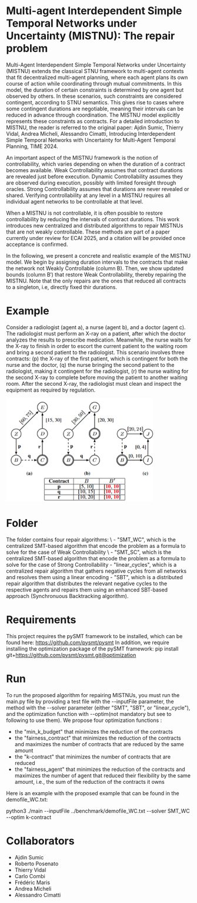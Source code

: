 # Multi-agent Interdependent Simple Temporal Networks under Uncertainty (MISTNU): The repair problem

Multi-Agent Interdependent Simple Temporal Networks under Uncertainty (MISTNU) extends the classical STNU framework to multi-agent contexts that fit decentralized multi-agent planning, where each agent plans its own course of action while coordinating through mutual commitments. In this model, the duration of certain constraints is determined by one agent but observed by others. In these scenarios, such constraints are considered contingent, according to STNU semantics. This gives rise to cases where some contingent durations are negotiable, meaning their intervals can be reduced in advance through coordination. The MISTNU model explicitly represents these constraints as contracts. For a detailed introduction to MISTNU, the reader is referred to the original paper: Ajdin Sumic, Thierry Vidal, Andrea Micheli, Alessandro Cimatti, Introducing Interdependent Simple Temporal Networks with Uncertainty for Multi-Agent Temporal Planning, TIME 2024.

An important aspect of the MISTNU framework is the notion of controllability, which varies depending on when the duration of a contract becomes available. Weak Controllability assumes that contract durations are revealed just before execution. Dynamic Controllability assumes they are observed during execution, possibly with limited foresight through oracles. Strong Controllability assumes that durations are never revealed or shared. Verifying controllability at any level in a MISTNU requires all individual agent networks to be controllable at that level.

When a MISTNU is not controllable, it is often possible to restore controllability by reducing the intervals of contract durations. This work introduces new centralized and distributed algorithms to repair MISTNUs that are not weakly controllable. These methods are part of a paper currently under review for ECAI 2025, and a citation will be provided once acceptance is confirmed.

In the following, we present a concrete and realistic example of the MISTNU model. We begin by assigning duration intervals to the contracts that make the network not Weakly Controllable (column B). Then, we show updated bounds (column B′) that restore Weak Controllability, thereby repairing the MISTNU. Note that the only repairs are the ones that reduced all contracts to a singleton, i.e, directly fixed thir durations.


# Example

Consider a radiologist (agent a), a nurse (agent b), and a doctor (agent c). The radiologist must perform an X-ray on a patient, after which the doctor analyzes the results to prescribe medication. Meanwhile, the nurse waits for the X-ray to finish in order to escort the current patient to the waiting room and bring a second patient to the radiologist. This scenario involves three contracts: (p) the X-ray of the first patient, which is contingent for both the nurse and the doctor, (q) the nurse bringing the second patient to the radiologist, making it contingent for the radiologist, (r) the nurse waiting for the second X-ray to complete before moving the patient to another waiting room. After the second X-ray, the radiologist must clean and inspect the equipment as required by regulation.

<img src='MISTNU_example_picture.png' width='400px'/>


# Folder

The folder contains four repair algorithms: \\
    - "SMT_WC", which is the centralized SMT-based algorithm that encode the problem as a formula to solve for the case of Weak Controllability \\
    - "SMT_SC", which is the centralized SMT-based algorithm that encode the problem as a formula to solve for the case of Strong Controllability
    - "linear_cycles", which is a centralized repair algorithm that gathers negative cycles from all networks and resolves them using a linear encoding
    - "SBT", which is a distributed repair algorithm that distributes the relevant negative cycles to the respective agents and repairs them using an enhanced SBT-based approach (Synchronuous Backtracking algorithm).

#  Requirements

This project requires the pySMT framework to be installed, which can be found here: https://github.com/pysmt/pysmt 
In addition, we require installing the optimization package of the pySMT framework: pip install git+https://github.com/pysmt/pysmt.git@optimization

# Run

To run the proposed algorithm for repairing MISTNUs, you must run the main.py file by providing a test file with the --inputFile parameter, the method with the --solver parameter (either "SMT", "SBT", or "linear_cycle"), and the optimization function with --optim(not mandatory but see to following to use them). 
We propose four optimization functions :
  - the "min_k_budget" that minimizes the reduction of the contracts
  - the "fairness_contract" that minimizes the reduction of the contracts and maximizes the number of contracts that are reduced by the same amount
  - the "k-contract" that minimizes the number of contracts that are reduced
  - the "fairness_agent" that minimizes the reduction of the contracts and maximizes the number of agent that reduced their flexibility by the same amount, i.e., the sum of the reduction of the contracts it owns

Here is an example with the proposed example that can be found in the demofile_WC.txt:

python3 ./main --inputFile ../benchmark/demofile_WC.txt --solver SMT_WC --optim k-contract

# Collaborators

- Ajdin Sumic
- Roberto Posenato
- Thierry Vidal
- Carlo Combi
- Frédéric Maris
- Andrea Micheli
- Alessandro Cimatti




